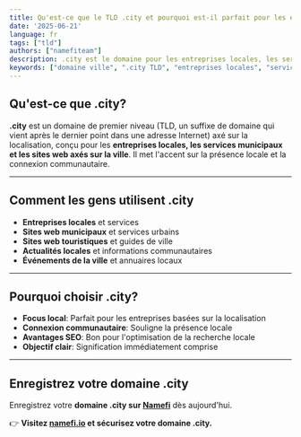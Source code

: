 ```yaml
---
title: Qu'est-ce que le TLD .city et pourquoi est-il parfait pour les entreprises locales?
date: '2025-06-21'
language: fr
tags: ["tld"]
authors: ["namefiteam"]
description: .city est le domaine pour les entreprises locales, les services municipaux et les sites web axés sur la ville. Parfait pour établir une présence locale.
keywords: ["domaine ville", ".city TLD", "entreprises locales", "services municipaux", "site web de ville", "présence locale"]
---
```


## **Qu'est-ce que .city?**

**.city** est un domaine de premier niveau (TLD, un suffixe de domaine qui vient après le dernier point dans une adresse Internet) axé sur la localisation, conçu pour les **entreprises locales, les services municipaux et les sites web axés sur la ville**. Il met l'accent sur la présence locale et la connexion communautaire.

---

## **Comment les gens utilisent .city**

*   **Entreprises locales** et services
*   **Sites web municipaux** et services urbains
*   **Sites web touristiques** et guides de ville
*   **Actualités locales** et informations communautaires
*   **Événements de la ville** et annuaires locaux

---

## **Pourquoi choisir .city?**

*   **Focus local**: Parfait pour les entreprises basées sur la localisation
*   **Connexion communautaire**: Souligne la présence locale
*   **Avantages SEO**: Bon pour l'optimisation de la recherche locale
*   **Objectif clair**: Signification immédiatement comprise

---

## **Enregistrez votre domaine .city**

Enregistrez votre **domaine .city sur [Namefi](https://namefi.io)** dès aujourd'hui.

👉 **Visitez [namefi.io](https://namefi.io) et sécurisez votre domaine .city.**